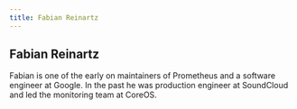 ```yaml
---
title: Fabian Reinartz
---
```


## Fabian Reinartz

Fabian is one of the early on maintainers of Prometheus and a software engineer at Google. In the past he was production engineer at SoundCloud and led the monitoring team at CoreOS.

